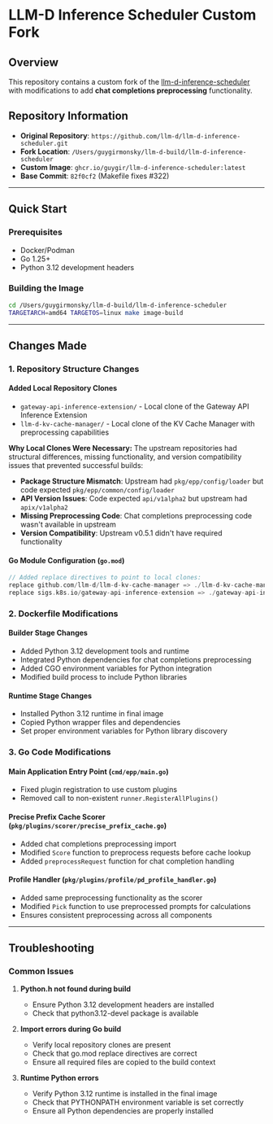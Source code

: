 # LLM-D Inference Scheduler Custom Fork

## Overview

This repository contains a custom fork of the [llm-d-inference-scheduler](https://github.com/llm-d/llm-d-inference-scheduler) with modifications to add **chat completions preprocessing** functionality.

## Repository Information

- **Original Repository**: `https://github.com/llm-d/llm-d-inference-scheduler.git`
- **Fork Location**: `/Users/guygirmonsky/llm-d-build/llm-d-inference-scheduler`
- **Custom Image**: `ghcr.io/guygir/llm-d-inference-scheduler:latest`
- **Base Commit**: `82f0cf2` (Makefile fixes #322)

---

## Quick Start

### Prerequisites
- Docker/Podman
- Go 1.25+
- Python 3.12 development headers

### Building the Image
```bash
cd /Users/guygirmonsky/llm-d-build/llm-d-inference-scheduler
TARGETARCH=amd64 TARGETOS=linux make image-build
```

---

## Changes Made

### 1. Repository Structure Changes

#### Added Local Repository Clones
- `gateway-api-inference-extension/` - Local clone of the Gateway API Inference Extension
- `llm-d-kv-cache-manager/` - Local clone of the KV Cache Manager with preprocessing capabilities

**Why Local Clones Were Necessary:**
The upstream repositories had structural differences, missing functionality, and version compatibility issues that prevented successful builds:

- **Package Structure Mismatch**: Upstream had `pkg/epp/config/loader` but code expected `pkg/epp/common/config/loader`
- **API Version Issues**: Code expected `api/v1alpha2` but upstream had `apix/v1alpha2`
- **Missing Preprocessing Code**: Chat completions preprocessing code wasn't available in upstream
- **Version Compatibility**: Upstream v0.5.1 didn't have required functionality

#### Go Module Configuration (`go.mod`)
```go
// Added replace directives to point to local clones:
replace github.com/llm-d/llm-d-kv-cache-manager => ./llm-d-kv-cache-manager
replace sigs.k8s.io/gateway-api-inference-extension => ./gateway-api-inference-extension
```

### 2. Dockerfile Modifications

#### Builder Stage Changes
- Added Python 3.12 development tools and runtime
- Integrated Python dependencies for chat completions preprocessing
- Added CGO environment variables for Python integration
- Modified build process to include Python libraries

#### Runtime Stage Changes
- Installed Python 3.12 runtime in final image
- Copied Python wrapper files and dependencies
- Set proper environment variables for Python library discovery

### 3. Go Code Modifications

#### Main Application Entry Point (`cmd/epp/main.go`)
- Fixed plugin registration to use custom plugins
- Removed call to non-existent `runner.RegisterAllPlugins()`

#### Precise Prefix Cache Scorer (`pkg/plugins/scorer/precise_prefix_cache.go`)
- Added chat completions preprocessing import
- Modified `Score` function to preprocess requests before cache lookup
- Added `preprocessRequest` function for chat completion handling

#### Profile Handler (`pkg/plugins/profile/pd_profile_handler.go`)
- Added same preprocessing functionality as the scorer
- Modified `Pick` function to use preprocessed prompts for calculations
- Ensures consistent preprocessing across all components

---

## Troubleshooting

### Common Issues

1. **Python.h not found during build**
   - Ensure Python 3.12 development headers are installed
   - Check that python3.12-devel package is available

2. **Import errors during Go build**
   - Verify local repository clones are present
   - Check that go.mod replace directives are correct
   - Ensure all required files are copied to the build context

3. **Runtime Python errors**
   - Verify Python 3.12 runtime is installed in the final image
   - Check that PYTHONPATH environment variable is set correctly
   - Ensure all Python dependencies are properly installed
